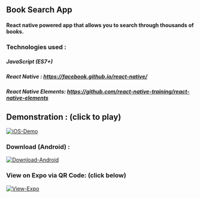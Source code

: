 ## Book Search App
#### React native powered app that allows you to search through thousands of books.

### Technologies used : 

##### JavaScript (ES7+)
##### React Native : https://facebook.github.io/react-native/
##### React Native Elements: https://github.com/react-native-training/react-native-elements

## Demonstration : (click to play)

[![iOS-Demo]()]( "iOS-Demo")
 
### Download (Android) : 

[![Download-Android](http://www.atteztech.com/images/ZN62/10.19/android-app-on-google-play.jpg)](https://play.google.com/store/apps/details?id=com.booksearch.app "Download-Android")

### View on Expo via QR Code: (click below)

[![View-Expo](https://i.ibb.co/WyvSNJX/expo-logo.png)](https://expo.io/@karanpratapsingh/Book-Search-App "View-Expo")